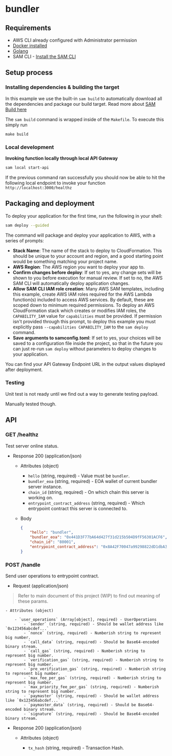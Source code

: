 # bundler

## Requirements

* AWS CLI already configured with Administrator permission
* [Docker installed](https://www.docker.com/community-edition)
* [Golang](https://golang.org)
* SAM CLI - [Install the SAM CLI](https://docs.aws.amazon.com/serverless-application-model/latest/developerguide/serverless-sam-cli-install.html)

## Setup process

### Installing dependencies & building the target

In this example we use the built-in `sam build` to automatically download all the dependencies and package our build target.
Read more about [SAM Build here](https://docs.aws.amazon.com/serverless-application-model/latest/developerguide/sam-cli-command-reference-sam-build.html)

The `sam build` command is wrapped inside of the `Makefile`. To execute this simply run

```shell
make build
```

### Local development

**Invoking function locally through local API Gateway**

```bash
sam local start-api
```

If the previous command ran successfully you should now be able to hit the following local endpoint to invoke your function `http://localhost:3000/healthz`

## Packaging and deployment

To deploy your application for the first time, run the following in your shell:

```bash
sam deploy --guided
```

The command will package and deploy your application to AWS, with a series of prompts:

* **Stack Name**: The name of the stack to deploy to CloudFormation. This should be unique to your account and region, and a good starting point would be something matching your project name.
* **AWS Region**: The AWS region you want to deploy your app to.
* **Confirm changes before deploy**: If set to yes, any change sets will be shown to you before execution for manual review. If set to no, the AWS SAM CLI will automatically deploy application changes.
* **Allow SAM CLI IAM role creation**: Many AWS SAM templates, including this example, create AWS IAM roles required for the AWS Lambda function(s) included to access AWS services. By default, these are scoped down to minimum required permissions. To deploy an AWS CloudFormation stack which creates or modifies IAM roles, the `CAPABILITY_IAM` value for `capabilities` must be provided. If permission isn't provided through this prompt, to deploy this example you must explicitly pass `--capabilities CAPABILITY_IAM` to the `sam deploy` command.
* **Save arguments to samconfig.toml**: If set to yes, your choices will be saved to a configuration file inside the project, so that in the future you can just re-run `sam deploy` without parameters to deploy changes to your application.

You can find your API Gateway Endpoint URL in the output values displayed after deployment.

### Testing

Unit test is not ready until we find out a way to generate testing payload.

Manually tested though.

## API

### GET /healthz

Test server online status.

- Response 200 (application/json)

    - Attributes (object)

        - `hello` (string, required) - Value must be `bundler`.
        - `bundler_eoa` (string, required) - EOA wallet of current bundler server instance.
        - `chain_id` (string, required) - On which chain this server is working on.
        - `entrypoint_contract_address` (string, required) - Which entrypoint contract this server is connected to.

    - Body

        ```json
        {
            "hello": "bundler",
            "bundler_eoa": "0x441D3F77bA64d427f31d215b504D9fF56301ACF6",
            "chain_id": "80001",
            "entrypoint_contract_address": "0x8A42F70047a99298822dD1dbA34b454fc49913F2"
        }
        ```

### POST /handle

Send user operations to entrypoint contract.

- Request (application/json)

> Refer to main document of this project (WIP) to find out meaning of these params.

    - Attributes (object)

        - `user_operations` (Array[object], required) - UserOperations
            - `sender` (string, required) - Should be wallet address like `0x123456abcdef...`
            - `nonce` (string, required) - Numberish string to represent big number.
            - `call_data` (string, required) - Should be Base64-encoded binary stream.
            - `call_gas` (string, required) - Numberish string to represent big number.
            - `verification_gas` (string, required) - Numberish string to represent big number.
            - `pre_verification_gas` (string, required) - Numberish string to represent big number.
            - `max_fee_per_gas` (string, required) - Numberish string to represent big number.
            - `max_priority_fee_per_gas` (string, required) - Numberish string to represent big number.
            - `paymaster` (string, required) - Should be wallet address like `0x123456abcdef...`
            - `paymaster_data` (string, required) - Should be Base64-encoded binary stream.
            - `signature` (string, required) - Should be Base64-encoded binary stream.

- Response 200 (application/json)

    - Attributes (object)

        - `tx_hash` (string, required) - Transaction Hash.
